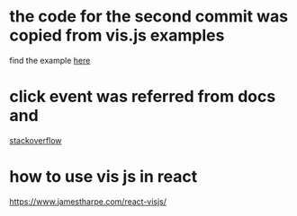 # the code for the second commit was copied from vis.js examples
find the example [here](https://visjs.github.io/vis-network/examples/static/jsfiddle.9a1d006a4f5cf9c954a754f87c5b9b9f1d2cb93cfef823f575d069d631ef4831.html)

# click event was referred from docs and
[stackoverflow](https://stackoverflow.com/a/35920459)

# how to use vis js in react
https://www.jamestharpe.com/react-visjs/